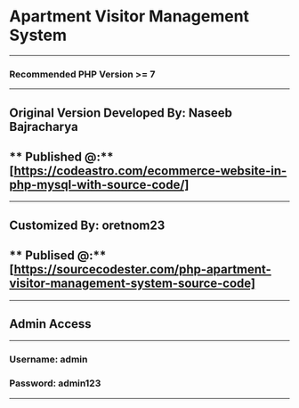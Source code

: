 # Apartment Visitor Management System
---------------------------------------------
### Recommended PHP Version >= 7

---------------------------------------------
## **Original Version Developed By:** Naseeb Bajracharya
## ** Published @:** [https://codeastro.com/ecommerce-website-in-php-mysql-with-source-code/]
---------------------------------------------
## **Customized By:** oretnom23
## ** Publised @:** [https://sourcecodester.com/php-apartment-visitor-management-system-source-code]


---------------------------------------------
## Admin Access
---------------------------------------------
### **Username**: admin
### **Password**: admin123
---------------------------------------------